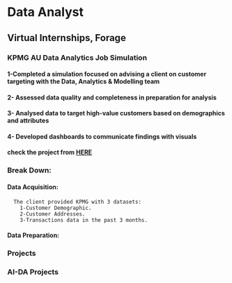 # Data Analyst
## Virtual Internships, Forage
### KPMG AU Data Analytics Job Simulation  
#### 1-Completed a simulation focused on advising a client on customer targeting with the Data, Analytics & Modelling team
#### 2- Assessed data quality and completeness in preparation for analysis
#### 3- Analysed data to target high-value customers based on demographics and attributes
#### 4- Developed dashboards to communicate findings with visuals
#### check the project from [HERE](https://github.com/abdulrahmanyaser/Virtual_Experience_Programs/tree/main/Companies/KPMG%20AU%20Data%20Analytics%20virtual%20internship)
### Break Down:
  #### Data Acquisition:
      The client provided KPMG with 3 datasets:  
        1-Customer Demographic.  
        2-Customer Addresses.  
        3-Transactions data in the past 3 months.  
  #### Data Preparation: 
  



### Projects

### AI-DA Projects


